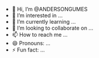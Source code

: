 - 👋 Hi, I’m @ANDERSONGUMES
- 👀 I’m interested in ...
- 🌱 I’m currently learning ...
- 💞️ I’m looking to collaborate on ...
- 📫 How to reach me ...
- 😄 Pronouns: ...
- ⚡ Fun fact: ...

<!---
ANDERSONGUMES/ANDERSONGUMES is a ✨ special ✨ repository because its `README.md` (this file) appears on your GitHub profile.
You can click the Preview link to take a look at your changes.
--->
